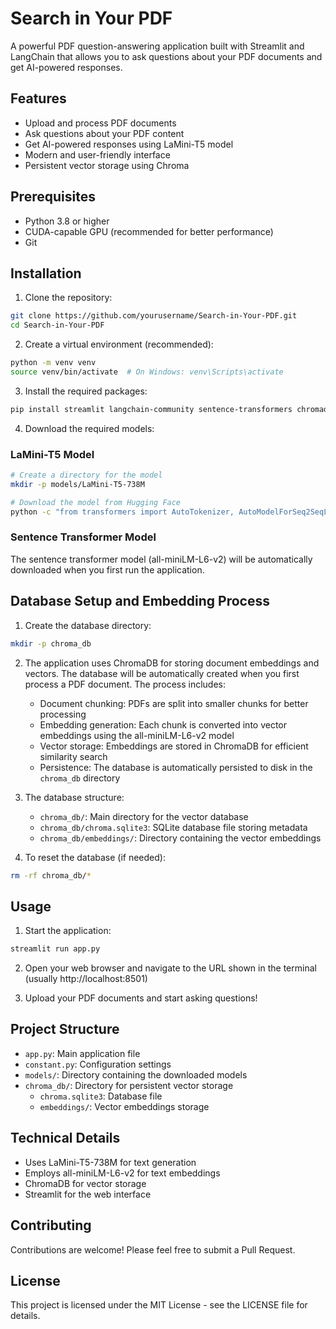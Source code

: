 # Search in Your PDF

A powerful PDF question-answering application built with Streamlit and LangChain that allows you to ask questions about your PDF documents and get AI-powered responses.

## Features

- Upload and process PDF documents
- Ask questions about your PDF content
- Get AI-powered responses using LaMini-T5 model
- Modern and user-friendly interface
- Persistent vector storage using Chroma

## Prerequisites

- Python 3.8 or higher
- CUDA-capable GPU (recommended for better performance)
- Git

## Installation

1. Clone the repository:
```bash
git clone https://github.com/yourusername/Search-in-Your-PDF.git
cd Search-in-Your-PDF
```

2. Create a virtual environment (recommended):
```bash
python -m venv venv
source venv/bin/activate  # On Windows: venv\Scripts\activate
```

3. Install the required packages:
```bash
pip install streamlit langchain-community sentence-transformers chromadb transformers torch
```

4. Download the required models:

### LaMini-T5 Model
```bash
# Create a directory for the model
mkdir -p models/LaMini-T5-738M

# Download the model from Hugging Face
python -c "from transformers import AutoTokenizer, AutoModelForSeq2SeqLM; AutoTokenizer.from_pretrained('MBZUAI/LaMini-T5-738M').save_pretrained('models/LaMini-T5-738M'); AutoModelForSeq2SeqLM.from_pretrained('MBZUAI/LaMini-T5-738M').save_pretrained('models/LaMini-T5-738M')"
```

### Sentence Transformer Model
The sentence transformer model (all-miniLM-L6-v2) will be automatically downloaded when you first run the application.

## Database Setup and Embedding Process

1. Create the database directory:
```bash
mkdir -p chroma_db
```

2. The application uses ChromaDB for storing document embeddings and vectors. The database will be automatically created when you first process a PDF document. The process includes:

   - Document chunking: PDFs are split into smaller chunks for better processing
   - Embedding generation: Each chunk is converted into vector embeddings using the all-miniLM-L6-v2 model
   - Vector storage: Embeddings are stored in ChromaDB for efficient similarity search
   - Persistence: The database is automatically persisted to disk in the `chroma_db` directory

3. The database structure:
   - `chroma_db/`: Main directory for the vector database
   - `chroma_db/chroma.sqlite3`: SQLite database file storing metadata
   - `chroma_db/embeddings/`: Directory containing the vector embeddings

4. To reset the database (if needed):
```bash
rm -rf chroma_db/*
```

## Usage

1. Start the application:
```bash
streamlit run app.py
```

2. Open your web browser and navigate to the URL shown in the terminal (usually http://localhost:8501)

3. Upload your PDF documents and start asking questions!

## Project Structure

- `app.py`: Main application file
- `constant.py`: Configuration settings
- `models/`: Directory containing the downloaded models
- `chroma_db/`: Directory for persistent vector storage
  - `chroma.sqlite3`: Database file
  - `embeddings/`: Vector embeddings storage

## Technical Details

- Uses LaMini-T5-738M for text generation
- Employs all-miniLM-L6-v2 for text embeddings
- ChromaDB for vector storage
- Streamlit for the web interface

## Contributing

Contributions are welcome! Please feel free to submit a Pull Request.

## License

This project is licensed under the MIT License - see the LICENSE file for details.
